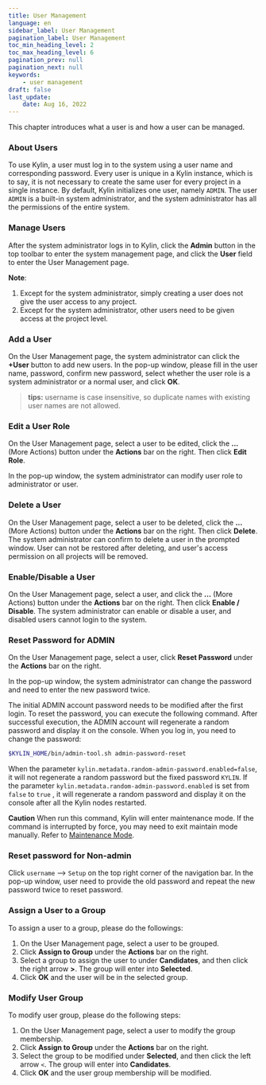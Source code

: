 ```yaml
---
title: User Management
language: en
sidebar_label: User Management
pagination_label: User Management
toc_min_heading_level: 2
toc_max_heading_level: 6
pagination_prev: null
pagination_next: null
keywords:
    - user management
draft: false
last_update:
    date: Aug 16, 2022
---
```



This chapter introduces what a user is and how a user can be managed.

### <span id="user">About Users</span>

To use Kylin, a user must log in to the system using a user name and corresponding password. Every user is unique in a Kylin instance, which is to say, it is not necessary to create the same user for every project in a single instance. 
By default, Kylin initializes one user, namely `ADMIN`. The user `ADMIN` is a built-in system administrator, and the system administrator has all the permissions of the entire system.


### <span id="management">Manage Users</span>

After the system administrator logs in to Kylin, click the **Admin** button in the top toolbar to enter the system management page, and click the **User** field to enter the User Management page.

**Note**:

1. Except for the system administrator, simply creating a user does not give the user access to any project.
2. Except for the system administrator, other users need to be given access at the project level.


### <span id="add">Add a User</span>

On the User Management page, the system administrator can click the **+User** button to add new users. In the pop-up window, please fill in the user name, password,  confirm new password, select whether the user role is a system administrator or a normal user, and click **OK**.

> **tips:** username is case insensitive, so duplicate names with existing user names are not allowed.

### <span id="edit">Edit a User Role</span>

On the User Management page, select a user to be edited, click the **...** (More Actions) button under the **Actions** bar on the right. Then click **Edit Role**. 

In the pop-up window,  the system administrator can modify user role to administrator or user. 

### <span id="drop">Delete a User</span>

On the User Management page, select a user to be deleted, click the **...** (More Actions) button under the **Actions** bar on the right. Then click **Delete**. The system administrator can confirm to delete a user in the prompted window. User can not be restored after deleting, and user's access permission on all projects will be removed.

### <span id="disable">Enable/Disable a User</span>

On the User Management page, select a user, and click the **...** (More Actions) button under the **Actions** bar on the right. Then click **Enable / Disable**. The system administrator can enable or disable a user, and disabled users cannot login to the system. 

### <span id="adminpwd">Reset Password for ADMIN</span>

On the User Management page,  select a user, click **Reset Password** under the **Actions** bar on the right. 

In the pop-up window, the system administrator can change the password and need to enter the new password twice.

The initial ADMIN account password needs to be modified after the first login. To reset the password, you can execute the following command. After successful execution, the ADMIN account will regenerate a random password and display it on the console. When you log in, you need to change the password:

```sh
$KYLIN_HOME/bin/admin-tool.sh admin-password-reset
```

When the parameter `kylin.metadata.random-admin-password.enabled=false`, it will not regenerate a random password but the fixed password `KYLIN`. If the parameter `kylin.metadata.random-admin-password.enabled` is set from `false` to `true` , it will regenerate a random password and display it on the console after all the Kylin nodes restarted.

**Caution** When run this command, Kylin will enter maintenance mode. If the command is interrupted by force, you may need to exit maintain mode manually. Refer to [Maintenance Mode](../system-operation/maintenance_mode.md).


### <span id="pwd">Reset password for Non-admin</span>

Click  `username` --> `Setup` on the top right corner of the navigation bar. In the pop-up window, user need to provide the old password and repeat the new password twice to reset password.


### <span id="group">Assign a User to a Group</span>

To assign a user to a group, please do the followings:
1. On the User Management page,  select a user to be grouped.
2. Click **Assign to Group** under the **Actions** bar on the right.
3. Select a group to assign the user to under **Candidates**, and then click the right arrow **>**. The group will enter into **Selected**.
4. Click **OK** and the user will be in the selected group.


### <span id="update_group">Modify User Group</span>

To modify user group, please do the following steps:
1. On the User Management page,  select a user to modify the group membership.
2.  Click **Assign to Group** under the **Actions** bar on the right.
3. Select the group to be modified under **Selected**, and then click the left arrow `<`. The group will enter into **Candidates**.
4. Click **OK** and the user group membership will be modified.
